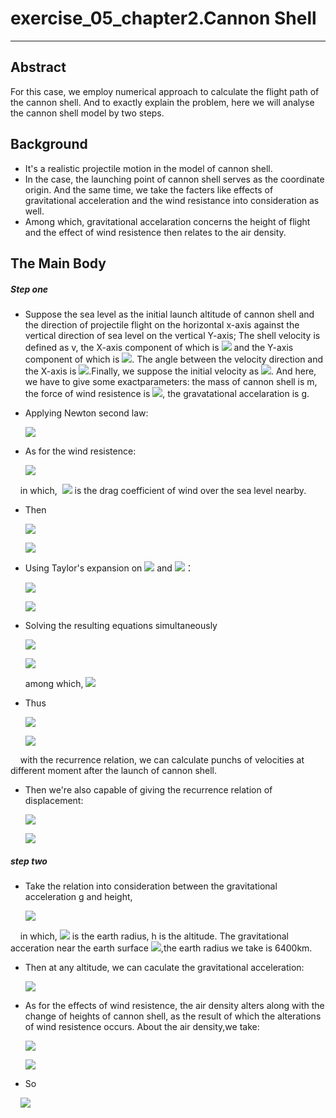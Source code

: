 # exercise_05_chapter2.Cannon Shell
***
## Abstract
For this case, we employ numerical approach to calculate the flight path of the cannon shell. And to exactly explain the problem, here we will analyse the cannon shell model by two steps.
## Background
- It's a realistic projectile motion in the model of cannon shell.
- In the case, the launching point of cannon shell serves as the coordinate origin. And the same time, we take the facters like effects of gravitational acceleration and the wind resistance into consideration as well.
- Among which, gravitational accelaration concerns the height of flight and the effect of wind resistence then relates to the air density.
## The Main Body
##### Step one
- Suppose the sea level as the initial launch altitude of cannon shell and the direction of projectile flight on the horizontal x-axis against the vertical direction of sea level on the vertical Y-axis; The shell velocity is defined as v, the X-axis component of which is ![](http://latex.codecogs.com/gif.latex?v_{x}) and the Y-axis component of which is ![](http://latex.codecogs.com/gif.latex?v_{y}). The angle between the velocity direction and the X-axis is ![](http://latex.codecogs.com/gif.latex?\theta).Finally, we suppose the initial velocity as ![](http://latex.codecogs.com/gif.latex?v_{0}). And here, we have to give some exactparameters: the mass of cannon shell is m, the force of wind resistence is ![](http://latex.codecogs.com/gif.latex?F_{d}), the gravatational accelaration is g.
- Applying Newton second law:
   
     ![](http://latex.codecogs.com/gif.latex?m\frac{dv_{x}}{dt}=F_{d,x}=F_{d}\cos\theta=m\frac{dv_{y}}{dt}=F_{d,y}-mg=F_{d}\sin\theta-mg=F_{d}\frac{v_{y}}{v}-mg)
     
- As for the wind resistence:
     
     ![](http://latex.codecogs.com/gif.latex?F_{d}=-B_{2}v^2)
     
     in which,  ![](http://latex.codecogs.com/gif.latex?B_{2}) is the drag coefficient of wind over the sea level nearby.
- Then 

     ![](http://latex.codecogs.com/gif.latex?m\frac{dv_{x}}{dt}=-B_{2}vv_{x})
     
     ![](http://latex.codecogs.com/gif.latex?m\frac{dv_{y}}{dt}=-B_{2}vv_{y}-mg)
- Using Taylor's expansion on ![](http://latex.codecogs.com/gif.latex?v_{x}(t)) and ![](http://latex.codecogs.com/gif.latex?v_{y}(t))：
 
     ![](http://latex.codecogs.com/gif.latex?v_{x}(t+\Delta{t})=v_{x}(t)+\frac{dv_{x}}{dt}\Delta{t})
     
     ![](http://latex.codecogs.com/gif.latex?v_{y}(t+\Delta{t})=v_{y}(t)+\frac{dv_{y}}{dt}\Delta{t})
- Solving the resulting equations simultaneously
 
     ![](http://latex.codecogs.com/gif.latex?v_{x}(t+\Delta{t})=v_{x}(t)-\frac{B_{2}vv_{x}}{m}\Delta{t})
     
     ![](http://latex.codecogs.com/gif.latex?v_{y}(t+\Delta{t})=v_{y}(t)-\frac{B_{2}vv_{y}+mg}{m}\Delta{t})
     
     among which, ![](http://latex.codecogs.com/gif.latex?v=\left({v_{x}}^2+{v_{y}}^2\right)^{1/2})
- Thus
     
     ![](http://latex.codecogs.com/gif.latex?v_{x,i+1}=v_{x,i}-\frac{B_{2}vv_{x,i}}{m}\Delta{t})
     
     ![](http://latex.codecogs.com/gif.latex?v_{y,i+1}=v_{y,i}-\frac{B_{2}vv_{y,i}+mg}{m}\Delta{t})
     
     with the recurrence relation, we can calculate punchs of velocities at different moment after the launch of cannon shell.
- Then we're also capable of giving the recurrence relation of displacement:
     
     ![](http://latex.codecogs.com/gif.latex?x_{i+1}=x_{i}+v_{x,i}\Delta{t})
     
     ![](http://latex.codecogs.com/gif.latex?y_{i+1}=y_{i}+v_{y,i}\Delta{t})
     
##### step two
- Take the relation into consideration between the gravitational acceleration g and height,
 
     ![](http://latex.codecogs.com/gif.latex?g=G\frac{M_{earth}}{(R_{earth}+h)^2})
 
     in which, ![](http://latex.codecogs.com/gif.latex?R_{earth}) is the earth radius, h is the altitude. The gravitational acceration near the earth surface ![](http://latex.codecogs.com/gif.latex?g_{0}=9.8m/s^2),the earth radius we take is 6400km.
- Then at any altitude, we can caculate the gravitational acceleration:
     
     ![](http://latex.codecogs.com/gif.latex?g_{h}=\frac{6400000^2}{(6400000+h)^2}g_{0})
     
- As for the effects of wind resistence, the air density alters along with the change of heights of cannon shell, as the result of which the alterations of wind resistence occurs. About the air density,we take:

     ![](http://latex.codecogs.com/gif.latex?\rho=\rho_{0}(1-\frac{ah}{T_{0}})^\alpha)
      
     ![](http://latex.codecogs.com/gif.latex?a\approx6.5\times10^{-3},\alpha\approx2.5)
     
- So
     
     ![](http://latex.codecogs.com/gif.latex?v_{x,i+1}=v_{x,i}-(1-\frac{ay_{i}}{T_{0}})^{\alpha}\frac{B_{2}vv_{x,i}}{m}\Delta{t})
     
